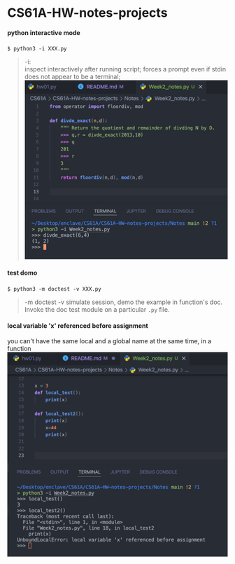 # CS61A-HW-notes-projects
#### python interactive mode    
`$ python3 -i XXX.py`    
> -i:    
> inspect interactively after running script; forces a prompt even if stdin does not appear to be a terminal;
> ![](https://github.com/CS0000/CS61A-HW-notes-projects/blob/main/Notes_materials/Notes_img/python_interactive_mode.png)
          
#### test domo               
`$ python3 -m doctest -v XXX.py`
> -m doctest -v
> simulate session, demo the example in function's doc. Invoke the doc test module on a particular `.py` file.       

#### local variable 'x' referenced before assignment      
you can't have the same local and a global name at the same time, in a function
![](https://github.com/CS0000/CS61A-HW-notes-projects/blob/main/Notes_materials/Notes_img/local_var.png)



